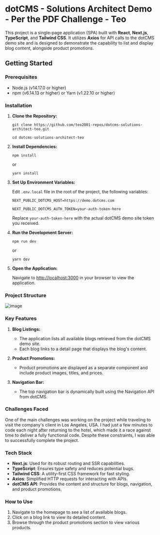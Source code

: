 # dotCMS - Solutions Architect Demo - Per the PDF Challenge - Teo

This project is a single-page application (SPA) built with **React**, **Next.js**, **TypeScript**, and **Tailwind CSS**. It utilizes **Axios** for API calls to the dotCMS demo site and is designed to demonstrate the capability to list and display blog content, alongside product promotions.

## Getting Started

### Prerequisites

-   Node.js (v14.17.0 or higher)
-   npm (v6.14.13 or higher) or Yarn (v1.22.10 or higher)

### Installation

1.  **Clone the Repository:**
    
    `git clone https://github.com/teo2001-repos/dotcms-solutions-architect-teo.git`
    
    `cd dotcms-solutions-architect-teo` 
    
3.  **Install Dependencies:**

    `npm install` 
    
    or
    
    `yarn install` 
    
4.  **Set Up Environment Variables:**
    
    Edit `.env.local` file in the root of the project, the following variables:
    
    `NEXT_PUBLIC_DOTCMS_HOST=https://demo.dotcms.com`

    `NEXT_PUBLIC_DOTCMS_AUTH_TOKEN=your-auth-token-here`
    
    Replace `your-auth-token-here` with the actual dotCMS demo site token you received.
    
6.  **Run the Development Server:**

    `npm run dev` 
    
    or
    
    `yarn dev` 
    
7.  **Open the Application:**
    
    Navigate to [http://localhost:3000](http://localhost:3000) in your browser to view the application.
    

### Project Structure

![image](https://github.com/user-attachments/assets/4b057514-5169-4e01-b006-b6b84eea038d)


### Key Features

1.  **Blog Listings:**
    
    -   The application lists all available blogs retrieved from the dotCMS demo site.
    -   Each blog links to a detail page that displays the blog's content.
2.  **Product Promotions:**
    
    -   Product promotions are displayed as a separate component and include product images, titles, and prices.
3.  **Navigation Bar:**
    
    -   The top navigation bar is dynamically built using the Navigation API from dotCMS.

### Challenges Faced

One of the main challenges was working on the project while traveling to visit the company's client in Los Angeles, USA. I had just a few minutes to code each night after returning to the hotel, which made it a race against time to deliver a fully functional code. Despite these constraints, I was able to successfully complete the project.

### Tech Stack

-   **Next.js**: Used for its robust routing and SSR capabilities.
-   **TypeScript**: Ensures type safety and reduces potential bugs.
-   **Tailwind CSS**: A utility-first CSS framework for fast styling.
-   **Axios**: Simplified HTTP requests for interacting with APIs.
-   **dotCMS API**: Provides the content and structure for blogs, navigation, and product promotions.

### How to Use

1.  Navigate to the homepage to see a list of available blogs.
2.  Click on a blog link to view its detailed content.
3.  Browse through the product promotions section to view various products.
